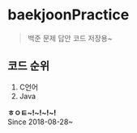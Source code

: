  # baekjoonPractice
>백준 문제 답안 코드 저장용~  

## 코드 순위  
1. C언어
2. Java

**ㅎㅇㅌ~!~!~!~!**  
Since 2018-08-28~
